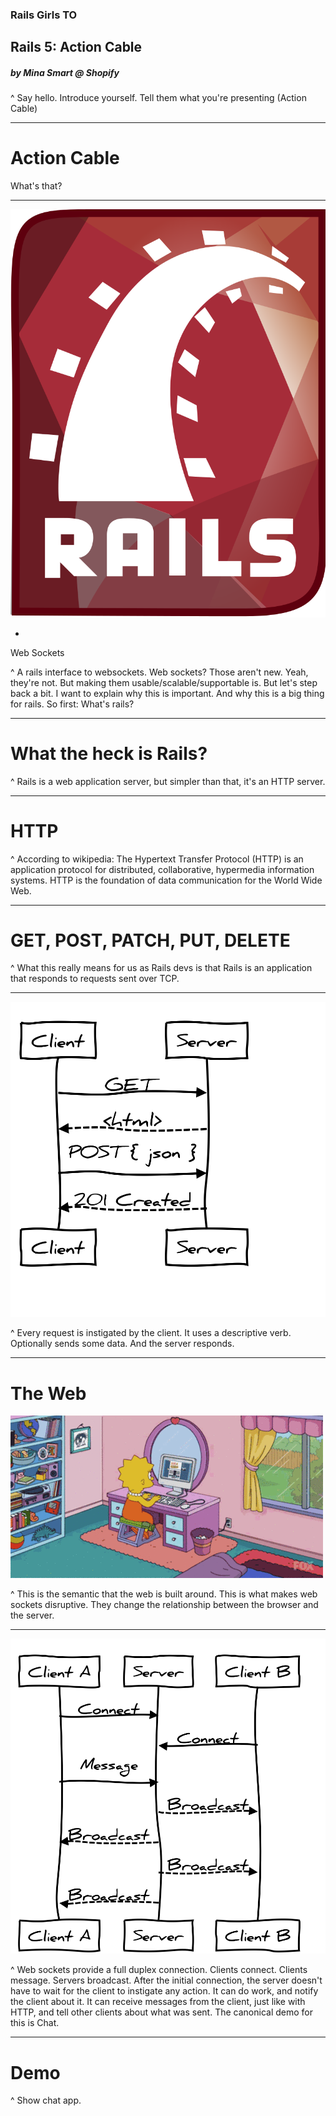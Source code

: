 ### Rails Girls TO

## Rails 5: Action Cable

##### by Mina Smart @ Shopify

^ Say hello. Introduce yourself. Tell them what you're presenting (Action Cable)

---

# Action Cable

What's that?

---

![inline](images/rails.png)

+

Web Sockets

^ A rails interface to websockets. Web sockets? Those aren't new.
Yeah, they're not. But making them usable/scalable/supportable is.
But let's step back a bit. I want to explain why this is important. And why this
is a big thing for rails. So first: What's rails?

---

# What the heck is Rails?

^ Rails is a web application server, but simpler than that, it's an HTTP server.

---

# HTTP

^ According to wikipedia: The Hypertext Transfer Protocol (HTTP) is an
application protocol for distributed, collaborative, hypermedia information
systems. HTTP is the foundation of data communication for the World Wide Web.

---

# GET, POST, PATCH, PUT, DELETE

^ What this really means for us as Rails devs is that Rails is an application
that responds to requests sent over TCP.

---

![inline](images/http.svg.png)

^ Every request is instigated by the client. It uses a descriptive verb.
Optionally sends some data. And the server responds.

---

# The Web

![inline](images/the-web.gif)

^ This is the semantic that the web is built around. This is what makes web
sockets disruptive. They change the relationship between the browser and
the server.

---

![inline](images/ws.svg.png)

^ Web sockets provide a full duplex connection. Clients connect. Clients
message. Servers broadcast. After the initial connection, the server doesn't
have to wait for the client to instigate any action. It can do work, and notify
the client about it. It can receive messages from the client, just like with
HTTP, and tell other clients about what was sent. The canonical demo for this is
Chat.

---

# Demo

^ Show chat app.
